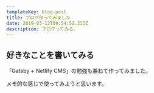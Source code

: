 ```yaml
---
templateKey: blog-post
title: ブログ作ってみました
date: 2019-03-12T09:54:52.333Z
description: ブログってみる。
---
```

## 好きなことを書いてみる

「Gatsby + Netlify CMS」の勉強も兼ねて作ってみました。

メモ的な感じで使ってみようと思います。
